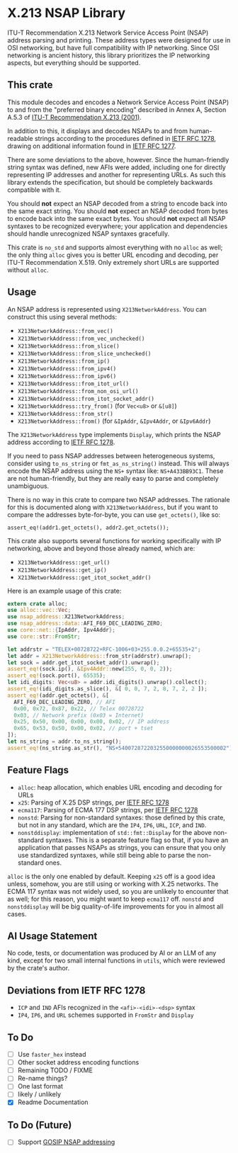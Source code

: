 # X.213 NSAP Library

ITU-T Recommendation X.213 Network Service Access Point (NSAP) address parsing
and printing. These address types were designed for use in OSI networking, but
have full compatibility with IP networking. Since OSI networking is ancient
history, this library prioritizes the IP networking aspects, but everything
should be supported.

## This crate

This module decodes and encodes a Network Service Access Point (NSAP) to and
from the "preferred binary encoding" described in Annex A, Section A.5.3 of
[ITU-T Recommendation X.213 (2001)](https://www.itu.int/rec/T-REC-X.213-200110-I/en).

In addition to this, it displays and decodes NSAPs to and from human-readable
strings according to the procedures defined in
[IETF RFC 1278](https://datatracker.ietf.org/doc/rfc1278/), drawing on
additional information found in
[IETF RFC 1277](https://datatracker.ietf.org/doc/html/rfc1277).

There are some deviations to the above, however. Since the human-friendly string
syntax was defined, new AFIs were added, including one for directly representing
IP addresses and another for representing URLs. As such this library extends the
specification, but should be completely backwards compatible with it.

You should **not** expect an NSAP decoded from a string to encode back into the
same exact string. You should **not** expect an NSAP decoded from bytes to
encode back into the same exact bytes. You should **not** expect all NSAP
syntaxes to be recognized everywhere; your application and dependencies should
handle unrecognized NSAP syntaxes gracefully.

This crate is `no_std` and supports almost everything with no `alloc` as well;
the only thing `alloc` gives you is better URL encoding and decoding, per
ITU-T Recommendation X.519. Only extremely short URLs are supported without
`alloc`.

## Usage

An NSAP address is represented using `X213NetworkAddress`. You can construct
this using several methods:

- `X213NetworkAddress::from_vec()`
- `X213NetworkAddress::from_vec_unchecked()`
- `X213NetworkAddress::from_slice()`
- `X213NetworkAddress::from_slice_unchecked()`
- `X213NetworkAddress::from_ip()`
- `X213NetworkAddress::from_ipv4()`
- `X213NetworkAddress::from_ipv6()`
- `X213NetworkAddress::from_itot_url()`
- `X213NetworkAddress::from_non_osi_url()`
- `X213NetworkAddress::from_itot_socket_addr()`
- `X213NetworkAddress::try_from()` (for `Vec<u8>` or `&[u8]`)
- `X213NetworkAddress::from_str()`
- `X213NetworkAddress::from()` (for `&IpAddr`, `&Ipv4Addr`, or `&Ipv6Addr`)

The `X213NetworkAddress` type implements `Display`, which prints the NSAP
address according to [IETF RFC 1278](https://datatracker.ietf.org/doc/rfc1278/).

If you need to pass NSAP addresses between heterogeneous systems, consider using
`to_ns_string` or `fmt_as_ns_string()` instead. This will always encode the
NSAP address using the `NS+` syntax like: `NS+A433BB93C1`. These are not
human-friendly, but they are really easy to parse and completely unambiguous.

There is no way in this crate to compare two NSAP addresses. The rationale for
this is documented along with `X213NetworkAddress`, but if you want to compare
the addresses byte-for-byte, you can use `get_octets()`, like so:

```rust,ignore
assert_eq!(addr1.get_octets(), addr2.get_octets());
```

This crate also supports several functions for working specifically with IP
networking, above and beyond those already named, which are:

- `X213NetworkAddress::get_url()`
- `X213NetworkAddress::get_ip()`
- `X213NetworkAddress::get_itot_socket_addr()`

Here is an example usage of this crate:

```rust
extern crate alloc;
use alloc::vec::Vec;
use nsap_address::X213NetworkAddress;
use nsap_address::data::AFI_F69_DEC_LEADING_ZERO;
use core::net::{IpAddr, Ipv4Addr};
use core::str::FromStr;

let addrstr = "TELEX+00728722+RFC-1006+03+255.0.0.2+65535+2";
let addr = X213NetworkAddress::from_str(addrstr).unwrap();
let sock = addr.get_itot_socket_addr().unwrap();
assert_eq!(sock.ip(), &Ipv4Addr::new(255, 0, 0, 2));
assert_eq!(sock.port(), 65535);
let idi_digits: Vec<u8> = addr.idi_digits().unwrap().collect();
assert_eq!(idi_digits.as_slice(), &[ 0, 0, 7, 2, 8, 7, 2, 2 ]);
assert_eq!(addr.get_octets(), &[
  AFI_F69_DEC_LEADING_ZERO, // AFI
  0x00, 0x72, 0x87, 0x22, // Telex 00728722
  0x03, // Network prefix (0x03 = Internet)
  0x25, 0x50, 0x00, 0x00, 0x00, 0x02, // IP address
  0x65, 0x53, 0x50, 0x00, 0x02, // port + tset
]);
let ns_string = addr.to_ns_string();
assert_eq!(ns_string.as_str(), "NS+5400728722032550000000026553500002");
```

## Feature Flags

- `alloc`: heap allocation, which enables URL encoding and decoding for URLs
- `x25`: Parsing of X.25 DSP strings, per
  [IETF RFC 1278](https://datatracker.ietf.org/doc/html/rfc1278)
- `ecma117`: Parsing of ECMA 177 DSP strings, per
  [IETF RFC 1278](https://datatracker.ietf.org/doc/html/rfc1278)
- `nonstd`: Parsing for non-standard syntaxes: those defined by this crate, but
  not in any standard, which are the `IP4`, `IP6`, `URL`, `ICP`, and `IND`.
- `nonstddisplay`: implementation of `std::fmt::Display` for the above
  non-standard syntaxes. This is a separate feature flag so that, if you have an
  application that passes NSAPs as strings, you can ensure that you only use
  standardized syntaxes, while still being able to parse the non-standard ones.

`alloc` is the only one enabled by default. Keeping `x25` off is a good idea
unless, somehow, you are still using or working with X.25 networks. The ECMA 117
syntax was not widely used, so you are unlikely to encounter that as well; for
this reason, you might want to keep `ecma117` off. `nonstd` and `nonstddisplay`
will be big quality-of-life improvements for you in almost all cases.

## AI Usage Statement

No code, tests, or documentation was produced by AI or an LLM of any kind,
except for two small internal functions in `utils`, which were reviewed by the
crate's author.

## Deviations from IETF RFC 1278

- `ICP` and `IND` AFIs recognized in the `<afi>-<idi>-<dsp>` syntax
- `IP4`, `IP6`, and `URL` schemes supported in `FromStr` and `Display`

## To Do

- [ ] Use `faster_hex` instead
- [ ] Other socket address encoding functions
- [ ] Remaining TODO / FIXME
- [ ] Re-name things?
- [ ] One last format
- [ ] likely / unlikely
- [x] Readme Documentation

## To Do (Future)

- [ ] Support [GOSIP NSAP addressing](https://medium.com/@jacstech/jacs-nsap-structure-8cb9a809228b)
